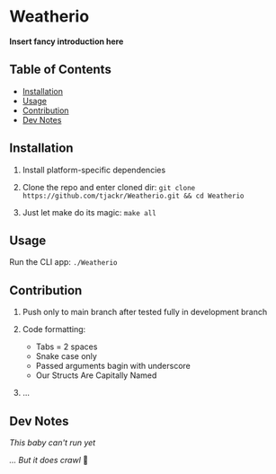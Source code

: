 # Weatherio

**Insert fancy introduction here**

## Table of Contents

- [Installation](#installation)  
- [Usage](#usage)  
- [Contribution](#contribution)
- [Dev Notes](#dev-notes)  

## Installation

1. Install platform-specific dependencies

2. Clone the repo and enter cloned dir:
`git clone https://github.com/tjackr/Weatherio.git && cd Weatherio`

3. Just let make do its magic:
`make all`

## Usage

Run the CLI app:
`./Weatherio`

## Contribution

1. Push only to main branch after tested fully in development branch

2. Code formatting:
    - Tabs = 2 spaces
    - Snake case only
    - Passed arguments bagin with underscore
    - Our Structs Are Capitally Named

3. ...

## Dev Notes

_This baby can't run yet_ 

_... But it does crawl_ 👶

